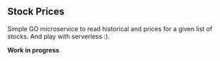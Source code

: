 ## Stock Prices
Simple GO microservice to read historical and prices for a given list of stocks. And play with serverless :).

**Work in progress** 